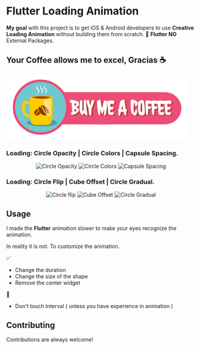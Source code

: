 # Flutter Loading Animation

<strong>My goal</strong> with this project is to get iOS & Android developers to use <strong>Creative Loading Animation</strong> without building them from scratch. 💯 <strong>Flutter NO</strong> External Packages.

## Your Coffee allows me to excel, Gracias ☕

<a href="https://www.buymeacoffee.com/adamkif" target="_blank" rel="noopener noreferrer"><img src="https://github.com/adam-kif/SwiftUI-Loading-Animation/blob/main/Screenshot/BuyMeACoffee.png" alt="Buy Me A Coffee" /></a>

### Loading: Circle Opacity | Circle Colors | Capsule Spacing.

<div align="center" width="100%">
 <img width="30%" src="https://github.com/adamkif/SwiftUI-Loading-Animation/blob/main/Screenshot/CircleOpacity.gif"
      alt="Circle Opacity">
 <img width="30%" src="https://github.com/adamkif/SwiftUI-Loading-Animation/blob/main/Screenshot/CircleColors.gif"
      alt="Circle Colors">
 <img width="30%" src="https://github.com/adamkif/SwiftUI-Loading-Animation/blob/main/Screenshot/CapsuleSpacing.gif"
      alt="Capsule Spacing">
</div>

### Loading: Circle Flip | Cube Offset | Circle Gradual.

<div align="center" width="100%">
  <img width="30%" src="https://github.com/adamkif/SwiftUI-Loading-Animation/blob/main/Screenshot/CircleFlip.gif"
      alt="Circle flip">
 <img width="30%" src="https://github.com/adamkif/SwiftUI-Loading-Animation/blob/main/Screenshot/CubeOffset.gif"
      alt="Cube Offset">
 <img width="30%" src="https://github.com/adamkif/SwiftUI-Loading-Animation/blob/main/Screenshot/CircleGradual.gif"
      alt="Circle Gradual">
</div>

## Usage

I made the <strong>Flutter</strong> animation slower to make your eyes recognize the animation.

In reality it is not. To customize the animation.

✅

- Change the duration
- Change the size of the shape
- Remove the center widget

🚫

- Don't touch Interval ( unless you have experience in animation )

## Contributing

Contributions are always welcome!
